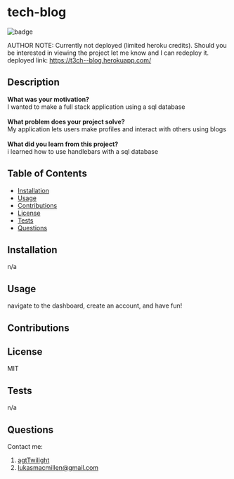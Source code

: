 
# tech-blog
![badge](https://img.shields.io/badge/License-MIT-yellow.svg)


AUTHOR NOTE: Currently not deployed (limited heroku credits). Should you be interested in viewing the project let me know and I can redeploy it.
deployed link: https://t3ch--blog.herokuapp.com/

## Description
**What was your motivation?** <br>
I wanted to make a full stack application using a sql database <br><br>
**What problem does your project solve?** <br>
My application lets users make profiles and interact with others using blogs <br><br>
**What did you learn from this project?** <br>
i learned how to use handlebars with a sql database
        
## Table of Contents
- [Installation](#installation)
- [Usage](#usage)
- [Contributions](#contributions)
- [License](#license)
- [Tests](#tests)
- [Questions](#questions)
        
## Installation
n/a
        
## Usage
navigate to the dashboard, create an account, and have fun!
        
## Contributions

        
## License
MIT
        
## Tests
n/a
        
## Questions
Contact me: 
1. [agtTwilight](https://github.com/agtTwilight)
2. [lukasmacmillen@gmail.com](mailto:lukasmacmillen@gmail.com)

